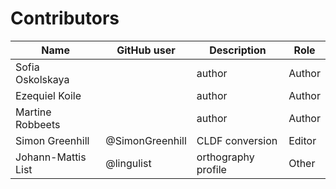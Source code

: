 # Contributors

Name               | GitHub user     | Description | Role
---                | ---             | --- | ---
Sofia Oskolskaya   |                 | author | Author
Ezequiel Koile     |                 | author | Author
Martine Robbeets   |                 | author | Author
Simon Greenhill    | @SimonGreenhill | CLDF conversion | Editor
Johann-Mattis List | @lingulist      | orthography profile | Other
